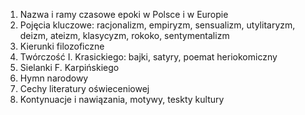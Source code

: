1.  Nazwa i ramy czasowe epoki w Polsce i w Europie
2.  Pojęcia kluczowe: racjonalizm, empiryzm, sensualizm, utylitaryzm, deizm, ateizm, klasycyzm, rokoko, sentymentalizm
3.  Kierunki filozoficzne
4.  Twórczość I. Krasickiego: bajki, satyry, poemat heriokomiczny
5.  Sielanki F. Karpińskiego
6.  Hymn narodowy
7.  Cechy literatury oświeceniowej
8.  Kontynuacje i nawiązania, motywy, teskty kultury